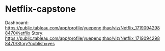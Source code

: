 # Netflix-capstone
Dashboard: https://public.tableau.com/app/profile/yuepeng.thao/viz/Netflix_17190942988470/Netflix
Story: https://public.tableau.com/app/profile/yuepeng.thao/viz/Netflix_17190942988470/Story?publish=yes
